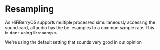 # Resampling

As HiFiBerryOS supports multiple processed simultaneously accessing the sound card, 
all audio has the be resamples to a common sample rate. This is done using
libresample.

We're using the default setting that sounds very good in our opinion.
